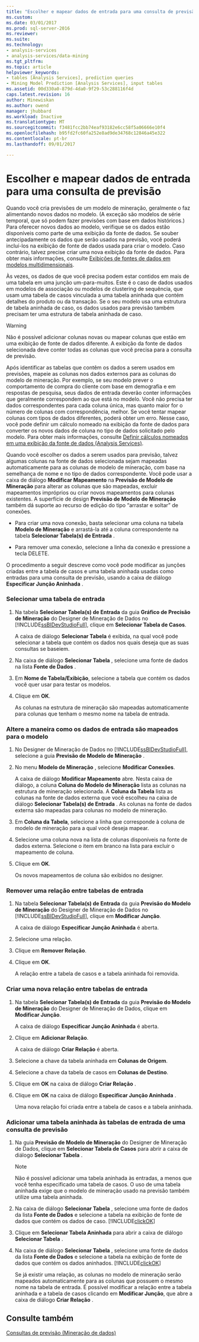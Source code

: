 ```yaml
---
title: "Escolher e mapear dados de entrada para uma consulta de previsão | Microsoft Docs"
ms.custom: 
ms.date: 03/01/2017
ms.prod: sql-server-2016
ms.reviewer: 
ms.suite: 
ms.technology:
- analysis-services
- analysis-services/data-mining
ms.tgt_pltfrm: 
ms.topic: article
helpviewer_keywords:
- tables [Analysis Services], prediction queries
- Mining Model Prediction [Analysis Services], input tables
ms.assetid: 00d330a0-879d-4da0-9f29-53c288116f4d
caps.latest.revision: 16
author: Minewiskan
ms.author: owend
manager: jhubbard
ms.workload: Inactive
ms.translationtype: MT
ms.sourcegitcommit: f3481fcc2bb74eaf93182e6cc58f5a06666e10f4
ms.openlocfilehash: b95fd2fc60fa252e8ad9de34768c12846a45e322
ms.contentlocale: pt-br
ms.lasthandoff: 09/01/2017

---
```

# <a name="choose-and-map-input-data-for-a-prediction-query"></a>Escolher e mapear dados de entrada para uma consulta de previsão
  Quando você cria previsões de um modelo de mineração, geralmente o faz alimentando novos dados no modelo. (A exceção são modelos de série temporal, que só podem fazer previsões com base em dados históricos.) Para oferecer novos dados ao modelo, verifique se os dados estão disponíveis como parte de uma exibição da fonte de dados. Se souber antecipadamente os dados que serão usados na previsão, você poderá incluí-los na exibição de fonte de dados usada para criar o modelo. Caso contrário, talvez precise criar uma nova exibição da fonte de dados. Para obter mais informações, consulte [Exibições de fontes de dados em modelos multidimensionais](../../analysis-services/multidimensional-models/data-source-views-in-multidimensional-models.md).  
  
 Às vezes, os dados de que você precisa podem estar contidos em mais de uma tabela em uma junção um-para-muitos. Este é o caso de dados usados em modelos de associação ou modelos de clustering de sequência, que usam uma tabela de casos vinculada a uma tabela aninhada que contém detalhes do produto ou da transação. Se o seu modelo usa uma estrutura de tabela aninhada de caso, os dados usados para previsão também precisam ter uma estrutura de tabela aninhada de caso.  
  
> [!WARNING]  
>  Não é possível adicionar colunas novas ou mapear colunas que estão em uma exibição de fonte de dados diferente. A exibição da fonte de dados selecionada deve conter todas as colunas que você precisa para a consulta de previsão.  
  
 Após identificar as tabelas que contêm os dados a serem usados em previsões, mapeie as colunas nos dados externos para as colunas do modelo de mineração. Por exemplo, se seu modelo prever o comportamento de compra do cliente com base em demografia e em respostas de pesquisa, seus dados de entrada deverão conter informações que geralmente correspondem ao que está no modelo. Você não precisa ter dados correspondentes para cada coluna única, mas quanto maior for o número de colunas com correspondência, melhor. Se você tentar mapear colunas com tipos de dados diferentes, poderá obter um erro. Nesse caso, você pode definir um cálculo nomeado na exibição da fonte de dados para converter os novos dados de coluna no tipo de dados solicitado pelo modelo. Para obter mais informações, consulte [Definir cálculos nomeados em uma exibição da fonte de dados &#40;Analysis Services&#41;](../../analysis-services/multidimensional-models/define-named-calculations-in-a-data-source-view-analysis-services.md).  
  
 Quando você escolher os dados a serem usados para previsão, talvez algumas colunas na fonte de dados selecionada sejam mapeadas automaticamente para as colunas de modelo de mineração, com base na semelhança de nome e no tipo de dados correspondente. Você pode usar a caixa de diálogo **Modificar Mapeamento** na **Previsão de Modelo de Mineração** para alterar as colunas que são mapeadas, excluir mapeamentos impróprios ou criar novos mapeamentos para colunas existentes. A superfície de design **Previsão de Modelo de Mineração** também dá suporte ao recurso de edição do tipo “arrastar e soltar” de conexões.  
  
-   Para criar uma nova conexão, basta selecionar uma coluna na tabela **Modelo de Mineração** e arrastá-la até a coluna correspondente na tabela **Selecionar Tabela(s) de Entrada** .  
  
-   Para remover uma conexão, selecione a linha da conexão e pressione a tecla DELETE.  
  
 O procedimento a seguir descreve como você pode modificar as junções criadas entre a tabela de casos e uma tabela aninhada usadas como entradas para uma consulta de previsão, usando a caixa de diálogo **Especificar Junção Aninhada** .  
  
### <a name="select-an-input-table"></a>Selecionar uma tabela de entrada  
  
1.  Na tabela **Selecionar Tabela(s) de Entrada** da guia **Gráfico de Precisão de Mineração** do Designer de Mineração de Dados no [!INCLUDE[ssBIDevStudioFull](../../includes/ssbidevstudiofull-md.md)], clique em **Selecionar Tabela de Casos**.  
  
     A caixa de diálogo **Selecionar Tabela** é exibida, na qual você pode selecionar a tabela que contém os dados nos quais deseja que as suas consultas se baseiem.  
  
2.  Na caixa de diálogo **Selecionar Tabela** , selecione uma fonte de dados na lista **Fonte de Dados** .  
  
3.  Em **Nome de Tabela/Exibição**, selecione a tabela que contém os dados você quer usar para testar os modelos.  
  
4.  Clique em **OK**.  
  
     As colunas na estrutura de mineração são mapeadas automaticamente para colunas que tenham o mesmo nome na tabela de entrada.  
  
### <a name="change-the-way-that-input-data-is-mapped-to-the-model"></a>Altere a maneira como os dados de entrada são mapeados para o modelo  
  
1.  No Designer de Mineração de Dados no [!INCLUDE[ssBIDevStudioFull](../../includes/ssbidevstudiofull-md.md)], selecione a guia **Previsão de Modelo de Mineração** .  
  
2.  No menu **Modelo de Mineração** , selecione **Modificar Conexões**.  
  
     A caixa de diálogo **Modificar Mapeamento** abre. Nesta caixa de diálogo, a coluna **Coluna do Modelo de Mineração** lista as colunas na estrutura de mineração selecionada. A **Coluna da Tabela** lista as colunas na fonte de dados externa que você escolheu na caixa de diálogo **Selecionar Tabela(s) de Entrada** . As colunas na fonte de dados externa são mapeadas para colunas no modelo de mineração.  
  
3.  Em **Coluna da Tabela**, selecione a linha que corresponde à coluna de modelo de mineração para a qual você deseja mapear.  
  
4.  Selecione uma coluna nova na lista de colunas disponíveis na fonte de dados externa. Selecione o item em branco na lista para excluir o mapeamento de coluna.  
  
5.  Clique em **OK**.  
  
     Os novos mapeamentos de coluna são exibidos no designer.  
  
### <a name="remove-a-relationship-between-input-tables"></a>Remover uma relação entre tabelas de entrada  
  
1.  Na tabela **Selecionar Tabela(s) de Entrada** da guia **Previsão do Modelo de Mineração** do Designer de Mineração de Dados no [!INCLUDE[ssBIDevStudioFull](../../includes/ssbidevstudiofull-md.md)], clique em **Modificar Junção**.  
  
     A caixa de diálogo **Especificar Junção Aninhada** é aberta.  
  
2.  Selecione uma relação.  
  
3.  Clique em **Remover Relação**.  
  
4.  Clique em **OK**.  
  
     A relação entre a tabela de casos e a tabela aninhada foi removida.  
  
### <a name="create-a-new-relationship-between-input-tables"></a>Criar uma nova relação entre tabelas de entrada  
  
1.  Na tabela **Selecionar Tabela(s) de Entrada** da guia **Previsão do Modelo de Mineração** do Designer de Mineração de Dados, clique em **Modificar Junção**.  
  
     A caixa de diálogo **Especificar Junção Aninhada** é aberta.  
  
2.  Clique em **Adicionar Relação**.  
  
     A caixa de diálogo **Criar Relação** é aberta.  
  
3.  Selecione a chave da tabela aninhada em **Colunas de Origem**.  
  
4.  Selecione a chave da tabela de casos em **Colunas de Destino**.  
  
5.  Clique em **OK** na caixa de diálogo **Criar Relação** .  
  
6.  Clique em **OK** na caixa de diálogo **Especificar Junção Aninhada** .  
  
     Uma nova relação foi criada entre a tabela de casos e a tabela aninhada.  
  
### <a name="add-a-nested-table-to-the-input-tables-of-a-prediction-query"></a>Adicionar uma tabela aninhada às tabelas de entrada de uma consulta de previsão  
  
1.  Na guia **Previsão de Modelo de Mineração** do Designer de Mineração de Dados, clique em **Selecionar Tabela de Casos** para abrir a caixa de diálogo **Selecionar Tabela** .  
  
    > [!NOTE]  
    >  Não é possível adicionar uma tabela aninhada às entradas, a menos que você tenha especificado uma tabela de casos. O uso de uma tabela aninhada exige que o modelo de mineração usado na previsão também utilize uma tabela aninhada.  
  
2.  Na caixa de diálogo **Selecionar Tabela** , selecione uma fonte de dados da lista **Fonte de Dados** e selecione a tabela na exibição de fonte de dados que contém os dados de caso. [!INCLUDE[clickOK](../../includes/clickok-md.md)]  
  
3.  Clique em **Selecionar Tabela Aninhada** para abrir a caixa de diálogo **Selecionar Tabela** .  
  
4.  Na caixa de diálogo **Selecionar Tabela** , selecione uma fonte de dados da lista **Fonte de Dados** e selecione a tabela na exibição de fonte de dados que contém os dados aninhados. [!INCLUDE[clickOK](../../includes/clickok-md.md)]  
  
     Se já existir uma relação, as colunas no modelo de mineração serão mapeados automaticamente para as colunas que possuem o mesmo nome na tabela de entrada. É possível modificar a relação entre a tabela aninhada e a tabela de casos clicando em **Modificar Junção**, que abre a caixa de diálogo **Criar Relação** .  
  
## <a name="see-also"></a>Consulte também  
 [Consultas de previsão &#40;Mineração de dados&#41;](../../analysis-services/data-mining/prediction-queries-data-mining.md)  
  
  

